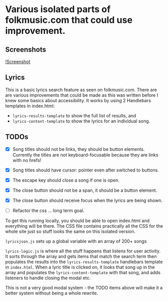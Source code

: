 # Various isolated parts of folkmusic.com that could use improvement.

## Screenshots

[!Screenshot](https://github.com/Nerajno/folkmusic/Lyrics_ScreenShot.png)


## Lyrics
This is a basic lyrics search feature as seen on folkmusic.com. There are are various improvements that could be made as this was written before I knew some basics about accessibility. It works by using 2 Handlebars templates in index.html:

- `lyrics-results-template` to show the full list of results, and
- `lyrics-content-template` to show the lyrics for an individual song.

## TODOs
- [x] Song titles should not be links, they should be button elements. Currently the titles are not keyboard-focusable because they are links with no hrefs!
- [x] Song titles should have cursor: pointer even after switched to buttons.
- [x] The escape key should close a song if one is open.
- [x] The close button should not be a span, it should be a button element.
- [x] The close button should receive focus when the lyrics are being shown.
- [ ] Refactor the css ... long term goal.


To get this running locally, you should be able to open index.html and everything will be there. The CSS file contains practically all the CSS for the whole site just so stuff looks the same on this isolated version.

`lyricsjson.js` sets up a global variable with an array of 200+ songs

`lyrics-logic.js` is where all the stuff happens that listens for user activity. It sorts through the array and gets items that match the search term then populates the results into the `lyrics-results-template` handlebars template in `index.html`. When a lyric title is clicked on, it looks that song up in the array and populates the `lyrics-content-template` with that song, and adds listeners to handle closing the modal etc.

This is not a very good modal system - the TODO items above will make it a better system without being a whole rewrite.
